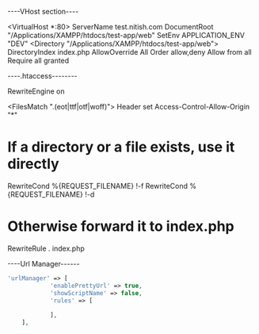 ----VHost section----

<VirtualHost *:80>
    ServerName  test.nitish.com
    DocumentRoot "/Applications/XAMPP/htdocs/test-app/web"
    SetEnv APPLICATION_ENV "DEV"
    <Directory "/Applications/XAMPP/htdocs/test-app/web">
        DirectoryIndex index.php
        AllowOverride All
        Order allow,deny
        Allow from all
        Require all granted
    </Directory>
</VirtualHost>

----.htaccess--------

RewriteEngine on

<FilesMatch ".(eot|ttf|otf|woff)">
    Header set Access-Control-Allow-Origin "*"
</FilesMatch>

# If a directory or a file exists, use it directly
RewriteCond %{REQUEST_FILENAME} !-f
RewriteCond %{REQUEST_FILENAME} !-d
# Otherwise forward it to index.php
RewriteRule . index.php


----Url Manager------
```php
'urlManager' => [
            'enablePrettyUrl' => true,
            'showScriptName' => false,
            'rules' => [
            
            ],
    ],

